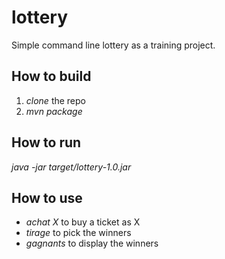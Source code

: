 lottery
=======

Simple command line lottery as a training project.

How to build
------------
1. *clone* the repo
2. *mvn package*

How to run
----------
 *java -jar target/lottery-1.0.jar*

How to use
----------
- *achat X* to buy a ticket as X
- *tirage* to pick the winners
- *gagnants* to display the winners
